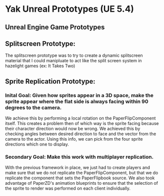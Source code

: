 
# Yak Unreal Prototypes (UE 5.4)
## Unreal Engine Game Prototypes


## Splitscreen Prototype:

The splitscreen prototype was to try to create a dynamic splitscreen material that I could manipluate to act like the split screen system in hazelight games (ex: It Takes Two)

## Sprite Replication Prototype:

### Inital Goal: Given how sprites appear in a 3D space, make the sprite appear where the flat side is always facing within 90 degrees to the camera.

  We achieve this by performing a local rotation on the PaperFlipComponent itself. This creates a problem then of which way is the sprite facing because their character direction would now be wrong. We achieved this by checking angles between desired direction to face and the vector from the camera to the actor. Using this info, we can pick from the four sprite directions which one to display.

### Secondary Goal: Make this work with multiplayer replication.

  With the previous framework in place, we just had to create players and make sure that we do not replicate the PaperFlipComponent, but that we do replicate the component that sets the PaperFlipbook source. We also took advantage of PaperZD's animation blueprints to ensure that the selection of the sprite to render was performed on each client individually.
